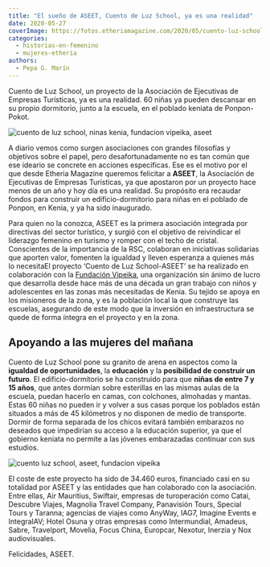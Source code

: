 ```yaml
---
title: "El sueño de ASEET, Cuento de Luz School, ya es una realidad"
date: 2020-05-27
coverImage: https://fotos.etheriamagazine.com/2020/05/cuento-luz-school-aseet.jpg
categories: 
  - historias-en-femenino
  - mujeres-etheria
authors: 
  - Pepa G. Marín
---
```


Cuento de Luz School, un proyecto de la Asociación de Ejecutivas de Empresas Turísticas, ya es una realidad. 60 niñas ya pueden descansar en su propio dormitorio, junto a la escuela, en el poblado keniata de Ponpon-Pokot.

![cuento de luz school, ninas kenia, fundacion vipeika, aseet](https://fotos.etheriamagazine.com/2020/05/cuento-luz-school-aseet.jpg "Niñas de Cuento de Luz School-ASEET.")

A diario vemos como surgen asociaciones con grandes filosofías y objetivos sobre el 
papel, pero desafortunadamente no es tan común que ese ideario se concrete en acciones 
específicas. Ese es el motivo por el que desde Etheria Magazine queremos felicitar a 
**ASEET**, la Asociación de Ejecutivas de Empresas Turísticas, ya que apostaron por un 
proyecto hace menos de un año y hoy día es una realidad. Su propósito era recaudar 
fondos para construir un edificio-dormitorio para niñas en el poblado de Ponpon, en 
Kenia, y ya ha sido inaugurado. 

Para quien no la conozca, ASEET es la primera asociación integrada por directivas del 
sector turístico, y surgió con el objetivo de reivindicar el liderazgo femenino en 
turismo y romper con el techo de cristal. Conscientes de la importancia de la RSC, 
colaboran en iniciativas solidarias que aporten valor, fomenten la igualdad y lleven 
esperanza a quienes más lo necesitaEl proyecto ‘Cuento de Luz School-ASEET’ se ha 
realizado en colaboración con la [Fundación Vipeika](https://fundacionvipeika.org/), una 
organización sin ánimo de lucro que desarrolla desde hace más de una década un gran 
trabajo con niños y adolescentes en las zonas más necesitadas de Kenia. Su tejido se 
apoya en los misioneros de la zona, y es la población local la que construye las 
escuelas, asegurando de este modo que la inversión en infraestructura se quede de forma 
íntegra en el proyecto y en la zona. 

## Apoyando a las mujeres del mañana

Cuento de Luz School pone su granito de arena en aspectos como la **igualdad de 
oportunidades**, la **educación** y la **posibilidad de construir un futuro**. El 
edificio-dormitorio se ha construido para que **niñas de entre 7 y 15 años**, que antes 
dormían sobre esterillas en las mismas aulas de la escuela, puedan hacerlo en camas, con 
colchones, almohadas y mantas. Estas 60 niñas no pueden ir y volver a sus casas porque 
los poblados están situados a más de 45 kilómetros y no disponen de medio de transporte. 
Dormir de forma separada de los chicos evitará también embarazos no deseados que 
impedirían su acceso a la educación superior, ya que el gobierno keniata no permite a 
las jóvenes embarazadas continuar con sus estudios. 

![cuento luz school, aseet, fundacion vipeika](https://fotos.etheriamagazine.com/2020/05/aseet-cuento-luz-school.jpg "Jovencitas que disfrutarán del dormitorio de Cuento de Luz School.")

El coste de este proyecto ha sido de 34.460 euros, financiado casi en su totalidad por 
ASEET y las entidades que han colaborado con la asociación. Entre ellas, Air Mauritius, 
Swiftair, empresas de turoperación como Catai, Descubre Viajes, Magnolia Travel Company, 
Panavisión Tours, Special Tours y Taranna; agencias de viajes como AnyWay, IAG7, Imagine 
Events e IntegraIAV; Hotel Osuna y otras empresas como Intermundial, Amadeus, Sabre, 
Travelport, Movelia, Focus China, Europcar, Nexotur, Inerzia y Nox audiovisuales. 

Felicidades, ASEET.
